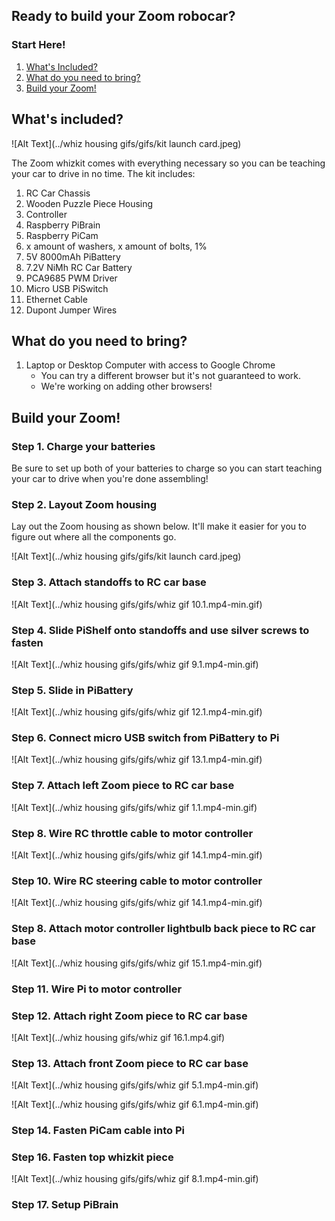 ## Ready to build your Zoom robocar?

### Start Here!

1. [What's Included?](#whats-included)
2. [What do you need to bring?](#What-do-you-need-to-bring?)
3. [Build your Zoom!](#build-your-zoom)

## What's included? 

![Alt Text](../whiz housing gifs/gifs/kit launch card.jpeg)

The Zoom whizkit comes with everything necessary so you can be teaching your car to drive in no time. The kit includes:

1. RC Car Chassis
2. Wooden Puzzle Piece Housing
3. Controller
4. Raspberry PiBrain
5. Raspberry PiCam
6. x amount of washers, x amount of bolts, 1% 
7. 5V 8000mAh PiBattery
8. 7.2V NiMh RC Car Battery
9. PCA9685 PWM Driver 
10. Micro USB PiSwitch
11. Ethernet Cable
12. Dupont Jumper Wires

## What do you need to bring? 

1. Laptop or Desktop Computer with access to Google Chrome
   - You can try a different browser but it's not guaranteed to work. 
   - We're working on adding other browsers!

## Build your Zoom!

### Step 1. Charge your batteries

Be sure to set up both of your batteries to charge so you can start teaching your car to drive when you're done assembling!

### Step 2. Layout Zoom housing

Lay out the Zoom housing as shown below. It'll make it easier for you to figure out where all the components go. 

![Alt Text](../whiz housing gifs/gifs/kit launch card.jpeg)

### Step 3. Attach standoffs to RC car base

![Alt Text](../whiz housing gifs/gifs/whiz gif 10.1.mp4-min.gif)

### Step 4. Slide PiShelf onto standoffs and use silver screws to fasten

![Alt Text](../whiz housing gifs/gifs/whiz gif 9.1.mp4-min.gif)

### Step 5. Slide in PiBattery

![Alt Text](../whiz housing gifs/gifs/whiz gif 12.1.mp4-min.gif)

### Step 6. Connect micro USB switch from PiBattery to Pi

![Alt Text](../whiz housing gifs/gifs/whiz gif 13.1.mp4-min.gif)

### Step 7. Attach left Zoom piece to RC car base

![Alt Text](../whiz housing gifs/gifs/whiz gif 1.1.mp4-min.gif)

### Step 8. Wire RC throttle cable to motor controller

![Alt Text](../whiz housing gifs/gifs/whiz gif 14.1.mp4-min.gif)

### Step 10. Wire RC steering cable to motor controller

![Alt Text](../whiz housing gifs/gifs/whiz gif 14.1.mp4-min.gif)

### Step 8. Attach motor controller lightbulb back piece to RC car base

![Alt Text](../whiz housing gifs/gifs/whiz gif 15.1.mp4-min.gif)

### Step 11. Wire Pi to motor controller

### Step 12. Attach right Zoom piece to RC car base

![Alt Text](../whiz housing gifs/whiz gif 16.1.mp4.gif)

### Step 13. Attach front Zoom piece to RC car base

![Alt Text](../whiz housing gifs/gifs/whiz gif 5.1.mp4-min.gif)

![Alt Text](../whiz housing gifs/gifs/whiz gif 6.1.mp4-min.gif)

### Step 14. Fasten PiCam cable into Pi

### Step 16. Fasten top whizkit piece

![Alt Text](../whiz housing gifs/gifs/whiz gif 8.1.mp4-min.gif)

### Step 17. Setup PiBrain
